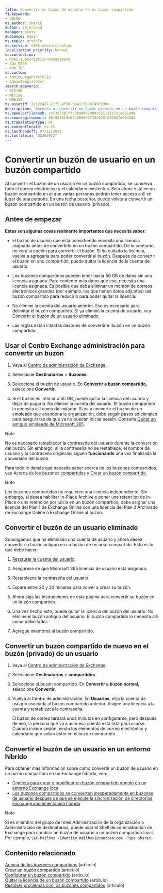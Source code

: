 ```yaml
---
title: Convertir un buzón de usuario en un buzón compartido
f1.keywords:
- NOCSH
ms.author: sharik
author: SKjerland
manager: scotv
audience: Admin
ms.topic: article
ms.service: o365-administration
localization_priority: Normal
ms.collection:
- M365-subscription-management
- Adm_O365
- Adm_TOC
ms.custom:
- AdminSurgePortfolio
- AdminTemplateSet
search.appverid:
- BCS160
- MET150
- MOE150
ms.assetid: 2e122487-e1f5-4f26-ba41-5689249d93ba
description: 'Aprenda a convertir un buzón privado en un buzón compartido al que puedan tener acceso varias personas en lugar de solo una persona. '
ms.openlocfilehash: caf3935b1ffb36989b2884c6811111531a061098
ms.sourcegitcommit: 00f001019c653269d85718d410f970887d904304
ms.translationtype: MT
ms.contentlocale: es-ES
ms.lasthandoff: 07/12/2021
ms.locfileid: "53393972"
---
```

# <a name="convert-a-user-mailbox-to-a-shared-mailbox"></a>Convertir un buzón de usuario en un buzón compartido

Al convertir el buzón de un usuario en un buzón compartido, se conserva todo el correo electrónico y el calendario existentes. Solo ahora está en un buzón compartido en el que varias personas podrán tener acceso a él en lugar de una persona. En una fecha posterior, puede volver a convertir un buzón compartido en un buzón de usuario (privado).

## <a name="before-you-begin"></a>Antes de empezar

**Estas son algunas cosas realmente importantes que necesita saber:**

- El buzón de usuario que está convirtiendo necesita una licencia asignada antes de convertirlo en un buzón compartido. De lo contrario, no verá la opción para convertir el buzón. Si ha quitado la licencia, vuelva a agregarla para poder convertir el buzón. Después de convertir el buzón en uno compartido, puede quitar la licencia de la cuenta del usuario.

- Los buzones compartidos pueden tener hasta 50 GB de datos sin una licencia asignada. Para contener más datos que eso, necesita una licencia asignada. Es posible que deba eliminar un montón de correos electrónicos grandes (por ejemplo, los que tienen datos adjuntos) del buzón compartido para reducirlo para poder quitar la licencia.

- No elimine la cuenta del usuario anterior. Eso es necesario para delimitar el buzón compartido. Si ya eliminó la cuenta de usuario, vea [Convertir el buzón de un usuario eliminado.](#convert-the-mailbox-of-a-deleted-user)

- Las reglas están intactas después de convertir el buzón en un buzón compartido.

## <a name="use-the-exchange-admin-center-to-convert-a-mailbox"></a>Usar el Centro Exchange administración para convertir un buzón
 
1. Vaya al <a href="https://go.microsoft.com/fwlink/p/?linkid=2059104" target="_blank">Centro de administración de Exchange</a>.

2. Seleccione **Destinatarios** \> **Buzones**.

3. Seleccione el buzón de usuario. En **Convertir a buzón compartido,** seleccione **Convertir**.

4. Si el buzón es inferior a 50 [](../manage/remove-licenses-from-users.md)GB, puede quitar la licencia del usuario y dejar de pagarla. No elimine la cuenta del usuario. El buzón compartido lo necesita allí como delimitador. Si va a convertir el buzón de un empleado que abandona la organización, debe seguir pasos adicionales para asegurarse de que ya no puedan iniciar sesión. Consulte [Quitar un antiguo empleado de Microsoft 365](../add-users/remove-former-employee.md).
    
> [!NOTE]
> No es necesario restablecer la contraseña del usuario durante la conversión del buzón. Sin embargo, si la contraseña no se restablece, el nombre de usuario y la contraseña originales siguen **funcionando** una vez finalizada la conversión del buzón.

Para todo lo demás que necesita saber acerca de los buzones compartidos, vea Acerca de los buzones [compartidos](about-shared-mailboxes.md) y [Crear un buzón compartido.](create-a-shared-mailbox.md)

> [!NOTE]
> Los buzones compartidos no requieren una licencia independiente. Sin embargo, si desea habilitar In-Place Archive o poner una retención de In-Place o una retención por juicio en un buzón compartido, debe asignar una licencia del Plan 1 de Exchange Online con una licencia del Plan 2 Archivado de Exchange Online o Exchange Online al buzón.

## <a name="convert-the-mailbox-of-a-deleted-user"></a>Convertir el buzón de un usuario eliminado

Supongamos que ha eliminado una cuenta de usuario y ahora desea convertir su buzón antiguo en un buzón de recurso compartido. Esto es lo que debe hacer:

1. [Restaurar la cuenta del usuario](../add-users/restore-user.md).

2. Asegúrese de que Microsoft 365 licencia de usuario está asignada.

3. Restablezca la contraseña del usuario.
    
4. Espere entre 20 y 30 minutos para volver a crear su buzón.
    
5. Ahora siga las instrucciones de esta página para convertir su buzón en un buzón compartido.
    
6. Una vez hecho esto, puede quitar la licencia del buzón del usuario. No elimine el buzón antiguo del usuario. El buzón compartido lo necesita allí como delimitador.
    
7. Agregue miembros al buzón compartido.

## <a name="convert-a-shared-mailbox-back-to-a-users-private-mailbox"></a>Convertir un buzón compartido de nuevo en el buzón (privado) de un usuario

1. Vaya al <a href="https://go.microsoft.com/fwlink/p/?linkid=2059104" target="_blank">Centro de administración de Exchange</a>.
   
2. Seleccione **Destinatarios** \> **compartidos**.

3. Seleccione el buzón compartido. En **Convertir a buzón normal,** seleccione **Convertir**.

4. Vuelva al Centro de administración. En **Usuarios,** elija la cuenta de usuario asociada al buzón compartido anterior. Asigne una licencia a la cuenta y restablezca la contraseña.

   El buzón de correo tardará unos minutos en configurarse, pero después de eso, la persona que va a usar esa cuenta está lista para usarse. Cuando inicien sesión, verán los elementos de correo electrónico y calendario que solían estar en el buzón compartido.

## <a name="convert-a-users-mailbox-in-a-hybrid-environment"></a>Convertir el buzón de un usuario en un entorno híbrido

Para obtener más información sobre cómo convertir un buzón de usuario en un buzón compartido en un Exchange híbrido, vea:

 - [Cmdlets para crear o modificar un buzón compartido remoto en un entorno Exchange local](https://support.microsoft.com/office/cmdlets-to-create-or-modify-a-remote-shared-mailbox-in-an-on-premises-exchange-environment-9e83fb59-c001-729c-a4c0-b2964c154b49)
 - [Los buzones compartidos se convierten inesperadamente en buzones de usuario después de que se ejecute la sincronización de directorios Exchange implementación híbrida](/exchange/troubleshoot/user-and-shared-mailboxes/shared-mailboxes-unexpectedly-converted-to-user-mailboxes)
 

> [!NOTE]
> Si es miembro del grupo de roles Administración de la organización o Administración de destinatarios, puede usar el Shell de administración de Exchange para cambiar un buzón de usuario a un buzón compartido local. Por ejemplo, `Set-Mailbox -Identity mailbox1@contoso.com -Type Shared`.

## <a name="related-content"></a>Contenido relacionado

[Acerca de los buzones compartidos](about-shared-mailboxes.md) (artículo)\
[Crear un buzón compartido](create-a-shared-mailbox.md) (artículo)\
[Configurar un buzón compartido](configure-a-shared-mailbox.md) (artículo)\
[Quitar la licencia de un buzón compartido](remove-license-from-shared-mailbox.md) (artículo)\
[Resolver problemas con los buzones compartidos](resolve-issues-with-shared-mailboxes.md) (artículo)